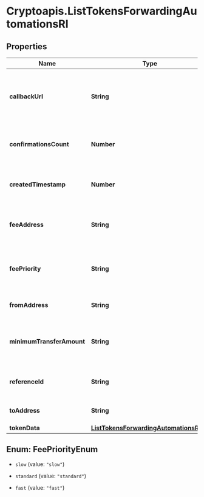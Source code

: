 # Cryptoapis.ListTokensForwardingAutomationsRI

## Properties

Name | Type | Description | Notes
------------ | ------------- | ------------- | -------------
**callbackUrl** | **String** | Represents the URL that is set by the customer where the callback will be received at. The callback notification will be received only if and when the event occurs. | 
**confirmationsCount** | **Number** | Represents the number of confirmations, i.e. the amount of blocks that have been built on top of this block. | [optional] 
**createdTimestamp** | **Number** | Defines the specific time/date when the automatic forwarding was created in Unix Timestamp. | 
**feeAddress** | **String** | Represents the specific fee address, which is always automatically generated. Users must fund it. | 
**feePriority** | **String** | Represents the fee priority of the automation, whether it is \&quot;SLOW\&quot;, \&quot;STANDARD\&quot; or \&quot;FAST\&quot;. | 
**fromAddress** | **String** | Represents the hash of the address that forwards the tokens. | 
**minimumTransferAmount** | **String** | Represents the minimum transfer amount of the tokens in the &#x60;fromAddress&#x60; that can be allowed for an automatic forwarding. | 
**referenceId** | **String** | Represents a unique ID used to reference the specific callback subscription. | 
**toAddress** | **String** | Represents the hash of the address the tokens are forwarded to. | 
**tokenData** | [**ListTokensForwardingAutomationsRITS**](ListTokensForwardingAutomationsRITS.md) |  | 



## Enum: FeePriorityEnum


* `slow` (value: `"slow"`)

* `standard` (value: `"standard"`)

* `fast` (value: `"fast"`)




